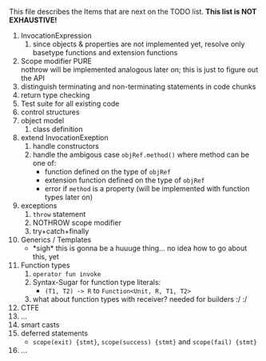 This file describes the Items that are next on the TODO list. **This list is NOT EXHAUSTIVE!**

1. InvocationExpression
   1. since objects & properties are not implemented yet, resolve only basetype functions
      and extension functions
2. Scope modifier PURE  
   nothrow will be implemented analogous later on; this is just to figure out the API
3. distinguish terminating and non-terminating statements in code chunks
4. return type checking
5. Test suite for all existing code
6. control structures
7. object model
   1. class definition
8. extend InvocationExeption
   1. handle constructors
   2. handle the ambigous case `objRef.method()` where method can be one of:
      * function defined on the type of `objRef`
      * extension function defined on the type of `objRef`
      * error if `method` is a property (will be implemented with function types later on)
9. exceptions
   1. `throw` statement
   2. NOTHROW scope modifier
   3. try+catch+finally
10. Generics / Templates
    * \*sigh\* this is gonna be a huuuge thing... no idea how to go about this, yet
11. Function types
    1. `operator fun invoke`
    2. Syntax-Sugar for function type literals:
       * `(T1, T2) -> R` to `Function<Unit, R, T1, T2>`
    3. what about function types with receiver? needed for builders :/ :/
12. CTFE 
13. ...
14. smart casts
15. deferred statements
    * `scope(exit) {stmt}`, `scope(success) {stmt}` and `scope(fail) {stmt}`
16. ...